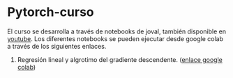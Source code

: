 # Pytorch-curso
El curso se desarrolla a través de notebooks de joval, también disponible en [youtube](https://www.youtube.com/watch?v=GIsg-ZUy0MY). Los diferentes notebooks se pueden ejecutar desde google colab a través de los siguientes enlaces.

1. Regresión lineal y algrotimo del gradiente descendente. ([enlace google colab](https://colab.research.google.com/github/CarlesG/Pytorch-curso/blob/main/Repaso_Regresi%C3%B3n_Lineal.ipynb))
